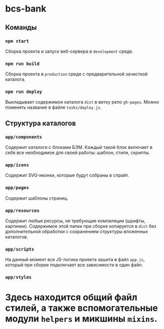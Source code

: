 ﻿# bcs-bank

## Команды

### `npm start`

Сборка проекта и запуск веб-сервера в `development` среде.

### `npm run build`

Сборка проекта в `production` среде с предварительной зачисткой каталога.

### `npm run deploy`

Выкладывает содержимое каталога `dist` в ветку репо `gh-pages`. Можно поменять название в файле `tasks/deploy.js`.

## Структура каталогов

### `app/components`

Содержит каталоги с блоками БЭМ. Каждый такой блок включает в себя все необходимое для своей работы: шаблон, стили, скрипты.

### `app/icons`

Содержит SVG-иконки, которые будут собраны в спрайт.

### `app/pages`

Содержит шаблоны страниц.

### `app/resources`

Содержит любые ресурсы, не требующие компиляции (шрифты, картинки). Содержимое этой папки при сборке копируется в `dist` без дополнительной обработки с сохранением структуры вложенных каталогов.

### `app/scripts`

На данный момент вся JS-логика проекта зашита в файл `app.js`, который при сборке подключает все зависимости в один файл.

### `app/styles`

Здесь находится общий файл стилей, а также вспомогательные модули `helpers` и микшины `mixins`.
=======
